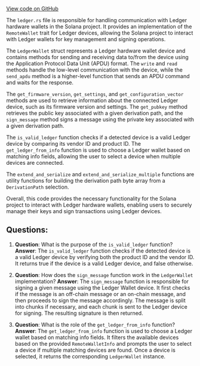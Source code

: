 
[View code on GitHub](https://github.com/solana-labs/solana/blob/master/remote-wallet/src/ledger.rs)

The `ledger.rs` file is responsible for handling communication with Ledger hardware wallets in the Solana project. It provides an implementation of the `RemoteWallet` trait for Ledger devices, allowing the Solana project to interact with Ledger wallets for key management and signing operations.

The `LedgerWallet` struct represents a Ledger hardware wallet device and contains methods for sending and receiving data to/from the device using the Application Protocol Data Unit (APDU) format. The `write` and `read` methods handle the low-level communication with the device, while the `send_apdu` method is a higher-level function that sends an APDU command and waits for the response.

The `get_firmware_version`, `get_settings`, and `get_configuration_vector` methods are used to retrieve information about the connected Ledger device, such as its firmware version and settings. The `get_pubkey` method retrieves the public key associated with a given derivation path, and the `sign_message` method signs a message using the private key associated with a given derivation path.

The `is_valid_ledger` function checks if a detected device is a valid Ledger device by comparing its vendor ID and product ID. The `get_ledger_from_info` function is used to choose a Ledger wallet based on matching info fields, allowing the user to select a device when multiple devices are connected.

The `extend_and_serialize` and `extend_and_serialize_multiple` functions are utility functions for building the derivation path byte array from a `DerivationPath` selection.

Overall, this code provides the necessary functionality for the Solana project to interact with Ledger hardware wallets, enabling users to securely manage their keys and sign transactions using Ledger devices.
## Questions: 
 1. **Question**: What is the purpose of the `is_valid_ledger` function?
   **Answer**: The `is_valid_ledger` function checks if the detected device is a valid Ledger device by verifying both the product ID and the vendor ID. It returns true if the device is a valid Ledger device, and false otherwise.

2. **Question**: How does the `sign_message` function work in the `LedgerWallet` implementation?
   **Answer**: The `sign_message` function is responsible for signing a given message using the Ledger Wallet device. It first checks if the message is an off-chain message or an on-chain message, and then proceeds to sign the message accordingly. The message is split into chunks if necessary, and each chunk is sent to the Ledger device for signing. The resulting signature is then returned.

3. **Question**: What is the role of the `get_ledger_from_info` function?
   **Answer**: The `get_ledger_from_info` function is used to choose a Ledger wallet based on matching info fields. It filters the available devices based on the provided `RemoteWalletInfo` and prompts the user to select a device if multiple matching devices are found. Once a device is selected, it returns the corresponding `LedgerWallet` instance.